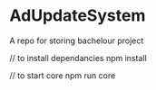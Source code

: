 # AdUpdateSystem
A repo for storing bachelour project

// to install dependancies
npm install

// to start core
npm run core

